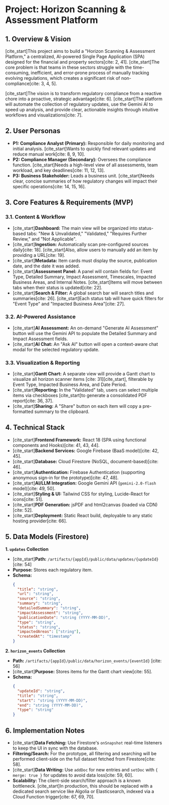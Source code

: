 # Project: Horizon Scanning & Assessment Platform

## 1. Overview & Vision

[cite_start]This project aims to build a "Horizon Scanning & Assessment Platform," a centralized, AI-powered Single Page Application (SPA) designed for the financial and property sectors[cite: 2, 41]. [cite_start]The core problem is that teams in these sectors struggle with the time-consuming, inefficient, and error-prone process of manually tracking evolving regulations, which creates a significant risk of non-compliance[cite: 3, 4, 5].

[cite_start]The vision is to transform regulatory compliance from a reactive chore into a proactive, strategic advantage[cite: 6]. [cite_start]The platform will automate the collection of regulatory updates, use the Gemini AI to speed up analysis, and provide clear, actionable insights through intuitive workflows and visualizations[cite: 7].

## 2. User Personas

* **P1: Compliance Analyst (Primary):** Responsible for daily monitoring and initial analysis. [cite_start]Wants to quickly find relevant updates and reduce manual work[cite: 8, 9, 10].
* **P2: Compliance Manager (Secondary):** Oversees the compliance function. [cite_start]Needs a high-level view of all assessments, team workload, and key deadlines[cite: 11, 12, 13].
* **P3: Business Stakeholder:** Leads a business unit. [cite_start]Needs clear, concise summaries of how regulatory changes will impact their specific operations[cite: 14, 15, 16].

## 3. Core Features & Requirements (MVP)

### 3.1. Content & Workflow
* [cite_start]**Dashboard:** The main view will be organized into status-based tabs: "New & Unvalidated," "Validated," "Requires Further Review," and "Not Applicable".
* [cite_start]**Ingestion:** Automatically scan pre-configured sources daily[cite: 18]. [cite_start]Also, allow users to manually add an item by providing a URL[cite: 19].
* [cite_start]**Metadata:** Item cards must display the source, publication date, and the date it was added.
* [cite_start]**Assessment Panel:** A panel will contain fields for: Event Type, Detailed Summary, Impact Assessment, Timescales, Impacted Business Areas, and Internal Notes. [cite_start]Items will move between tabs when their status is updated[cite: 22].
* [cite_start]**Search & Filter:** A global search bar will search titles and summaries[cite: 26]. [cite_start]Each status tab will have quick filters for "Event Type" and "Impacted Business Area"[cite: 27].

### 3.2. AI-Powered Assistance
* [cite_start]**AI Assessment:** An on-demand "Generate AI Assessment" button will use the Gemini API to populate the Detailed Summary and Impact Assessment fields.
* [cite_start]**AI Chat:** An "Ask AI" button will open a context-aware chat modal for the selected regulatory update.

### 3.3. Visualization & Reporting
* [cite_start]**Gantt Chart:** A separate view will provide a Gantt chart to visualize all horizon scanner items [cite: 31][cite_start], filterable by Event Type, Impacted Business Area, and Date Period.
* [cite_start]**Reporting:** In the "Validated" tab, users can select multiple items via checkboxes  [cite_start]to generate a consolidated PDF report[cite: 36, 37].
* [cite_start]**Sharing:** A "Share" button on each item will copy a pre-formatted summary to the clipboard.

## 4. Technical Stack

* [cite_start]**Frontend Framework:** React 18 (SPA using functional components and Hooks)[cite: 41, 43, 44].
* [cite_start]**Backend Services:** Google Firebase (BaaS model)[cite: 42, 45].
* [cite_start]**Database:** Cloud Firestore (NoSQL, document-based)[cite: 46].
* [cite_start]**Authentication:** Firebase Authentication (supporting anonymous sign-in for the prototype)[cite: 47, 48].
* [cite_start]**AI/LLM Integration:** Google Gemini API (`gemini-2.0-flash` model)[cite: 49, 50].
* [cite_start]**Styling & UI:** Tailwind CSS for styling, Lucide-React for icons[cite: 51].
* [cite_start]**PDF Generation:** jsPDF and html2canvas (loaded via CDN)[cite: 52].
* [cite_start]**Deployment:** Static React build, deployable to any static hosting provider[cite: 66].

## 5. Data Models (Firestore)

**1. `updates` Collection**
* [cite_start]**Path:** `/artifacts/{appId}/public/data/updates/{updateId}` [cite: 54]
* **Purpose:** Stores each regulatory item.
* **Schema:**
    ```json
    {
      "title": "string",
      "url": "string",
      "source": "string",
      "summary": "string",
      "detailedSummary": "string",
      "impactAssessment": "string",
      "publicationDate": "string (YYYY-MM-DD)",
      "type": "string",
      "status": "string",
      "impactedAreas": ["string"],
      "createdAt": "timestamp"
    }
    ```

**2. `horizon_events` Collection**
* **Path:** `/artifacts/{appId}/public/data/horizon_events/{eventId}` [cite: 56]
* [cite_start]**Purpose:** Stores items for the Gantt chart view[cite: 55].
* **Schema:**
    ```json
    {
      "updateId": "string",
      "title": "string",
      "start": "string (YYYY-MM-DD)",
      "end": "string (YYYY-MM-DD)",
      "type": "string"
    }
    ```
## 6. Implementation Notes
* [cite_start]**Data Fetching:** Use Firestore's `onSnapshot` real-time listeners to keep the UI in sync with the database.
* **Filtering/Search:** For the prototype, all filtering and searching will be performed client-side on the full dataset fetched from Firestore[cite: 58].
* [cite_start]**Data Writing:** Use `addDoc` for new entries and `setDoc` with `{ merge: true }` for updates to avoid data loss[cite: 59, 60].
* **Scalability:** The client-side search/filter approach is a known bottleneck. [cite_start]In production, this should be replaced with a dedicated search service like Algolia or Elasticsearch, indexed via a Cloud Function trigger[cite: 67, 69, 70].